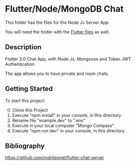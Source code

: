 # Flutter/Node/MongoDB Chat

This folder has the files for the Node Js Server App.

You will need the folder with the [Flutter files](https://github.com/ecorbero/_rodrileonel_ChatFlutter) as well.

## Description

Flutter 3.0 Chat App, with Node Js, Mongoose and Token JWT Authentication.

The app allows you to have private and room chats.

## Getting Started

To start this project: 

0. Clone this Project 
1. Execute "npm install" in your console, in this directory.
2. Rename file "example.dev" to ".env"
3. Execute in your local computer "Mongo Compass"
4. Execute "npm run dev" in your console, in this directory.

## Bibliography

https://github.com/rodrileonel/flutter-chat-server